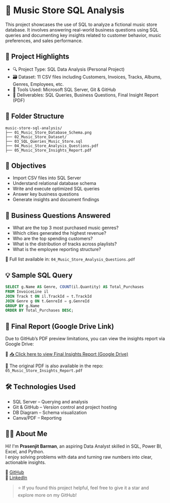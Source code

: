 # 🎵 Music Store SQL Analysis

This project showcases the use of SQL to analyze a fictional music store database. It involves answering real-world business questions using SQL queries and documenting key insights related to customer behavior, music preferences, and sales performance.

## 📌 Project Highlights

- 🔍 Project Type: SQL Data Analysis (Personal Project)
- 🗃️ Dataset: 11 CSV files including Customers, Invoices, Tracks, Albums, Genres, Employees, etc.
- 🧰 Tools Used: Microsoft SQL Server, Git & GitHub
- 📄 Deliverables: SQL Queries, Business Questions, Final Insight Report (PDF)

## 📁 Folder Structure

```
music-store-sql-analysis/
├── 01_Music_Store_Database_Schema.png
├── 02_Music_Store_Dataset/
├── 03_SQL_Queries_Music_Store.sql
├── 04_Music_Store_Analysis_Questions.pdf
├── 05_Music_Store_Insights_Report.pdf
```

## 🎯 Objectives

- Import CSV files into SQL Server  
- Understand relational database schema  
- Write and execute optimized SQL queries  
- Answer key business questions  
- Generate insights and document findings

## 🧠 Business Questions Answered

- What are the top 3 most purchased music genres?
- Which cities generated the highest revenue?
- Who are the top spending customers?
- What is the distribution of tracks across playlists?
- What is the employee reporting structure?

📄 Full list available in: `04_Music_Store_Analysis_Questions.pdf`

## 💡 Sample SQL Query

```sql
SELECT g.Name AS Genre, COUNT(il.Quantity) AS Total_Purchases
FROM InvoiceLine il
JOIN Track t ON il.TrackId = t.TrackId
JOIN Genre g ON t.GenreId = g.GenreId
GROUP BY g.Name
ORDER BY Total_Purchases DESC;
```

## 📘 Final Report (Google Drive Link)

Due to GitHub’s PDF preview limitations, you can view the insights report via Google Drive:

🔗 [📥 Click here to view Final Insights Report (Google Drive)](https://drive.google.com/file/d/1FGfJOREu5oKAF-F4r51uv9CCWDFoWt-X/view?usp=sharing)

📄 The original PDF is also available in the repo: `05_Music_Store_Insights_Report.pdf`

## 🛠 Technologies Used

- SQL Server – Querying and analysis
- Git & GitHub – Version control and project hosting
- DB Diagram – Schema visualization
- Canva/PDF – Reporting

## 🙋‍♂️ About Me

Hi! I'm **Prasenjit Barman**, an aspiring Data Analyst skilled in SQL, Power BI, Excel, and Python.  
I enjoy solving problems with data and turning raw numbers into clear, actionable insights.

🔗 [GitHub](https://github.com/prasenjit1234674)  
🔗 [LinkedIn](https://www.linkedin.com/in/prasenjit-barman-968283359/)

> ⭐ If you found this project helpful, feel free to give it a star and explore more on my GitHub!

